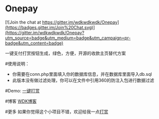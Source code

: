 Onepay
======

[![Join the chat at https://gitter.im/wdkwdkwdk/Onepay](https://badges.gitter.im/Join%20Chat.svg)](https://gitter.im/wdkwdkwdk/Onepay?utm_source=badge&utm_medium=badge&utm_campaign=pr-badge&utm_content=badge)

一键支付打赏按钮生成，绿色，方便，开源的收款主页替代方案

#使用说明：
* 你需要在conn.php里面填入你的数据库信息，并在数据库里面导入db.sql
* 此版本没有做过滤处理，你可以在文件中引用360的防注入包进行数据过滤

#Demo:
[一键打赏](http://meiweihezi.com/dashang/)

#博客
[WDK博客](http://www.wdk.pw)

#更多
如果你觉得这个小项目不错，欢迎给我一点[打赏](http://meiweihezi.com/dashang/dashang.php?id=ZGs2Mw==)
